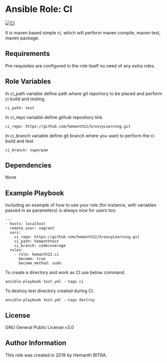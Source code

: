 Ansible Role: CI
=========
[![CI](https://github.com/hemanth22/ansible-role-ci/actions/workflows/CI.yml/badge.svg)](https://github.com/hemanth22/ansible-role-ci/actions/workflows/CI.yml)

It is maven based simple ci, which will perform maven compile, maven test, maven package.

Requirements
------------

Pre-requisites are configured in the role itself no need of any extra roles.

Role Variables
--------------

In ci_path variable define path where git reportory to be placed and perform ci build and testing.
```
ci_path: test
```

In ci_repo variable define github repository link.
```
ci_repo: https://github.com/hemanth22/GroovyLearning.git
```
In ci_branch variable define git branch where you want to perform the ci build and test.

```
ci_branch: superpom
```

Dependencies
------------

None

Example Playbook
----------------

Including an example of how to use your role (for instance, with variables passed in as parameters) is always nice for users too:

```
---
- hosts: localhost
  remote_user: vagrant
  vars:
    ci_repo: https://github.com/hemanth22/GroovyLearning.git
    ci_path: hemanthtest
    ci_branch: codecoverage
  roles:
    - role: hemanth22.ci
      become: true
      become_method: sudo
```

To create a directory and work as CI use below command.
```
ansible-playbook test.yml --tags ci
```
To destroy test directory created during CI.
```
ansible-playbook test.yml --tags destroy
```
License
-------

GNU General Public License v3.0

Author Information
------------------

This role was created in 2019 by Hemanth BITRA.
